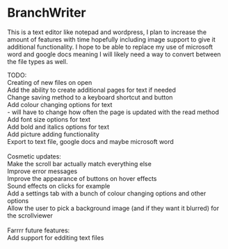 # BranchWriter
This is a text editor like notepad and wordpress, I plan to increase the amount of features with time hopefully including image support to give it additional functionality. I hope to be able to replace my use of microsoft word and google docs meaning I will likely need a way to convert between the file types as well.

TODO:<br>
    Creating of new files on open<br>
    Add the ability to create additional pages for text if needed<br>
    Change saving method to a keyboard shortcut and button<br>
    Add colour changing options for text<br>
      - will have to change how often the page is updated with the read method<br>
    Add font size options for text<br>
    Add bold and italics options for text<br>
    Add picture adding functionality<br>
    Export to text file, google docs and maybe microsoft word<br>
    <br>
  Cosmetic updates:<br>
    Make the scroll bar actually match everything else<br>
    Improve error messages<br>
    Improve the appearance of buttons on hover effects<br>
    Sound effects on clicks for example<br>
    Add a settings tab with a bunch of colour changing options and other options<br>
    Allow the user to pick a background image (and if they want it blurred) for the scrollviewer <br>
    <br>
  Farrrr future features:<br>
    Add support for edditing text files<br>
